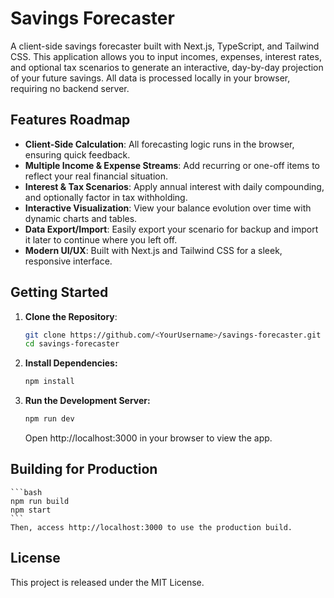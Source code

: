 # Savings Forecaster

A client-side savings forecaster built with Next.js, TypeScript, and Tailwind CSS. This application allows you to input incomes, expenses, interest rates, and optional tax scenarios to generate an interactive, day-by-day projection of your future savings. All data is processed locally in your browser, requiring no backend server.

## Features Roadmap

- **Client-Side Calculation**: All forecasting logic runs in the browser, ensuring quick feedback.
- **Multiple Income & Expense Streams**: Add recurring or one-off items to reflect your real financial situation.
- **Interest & Tax Scenarios**: Apply annual interest with daily compounding, and optionally factor in tax withholding.
- **Interactive Visualization**: View your balance evolution over time with dynamic charts and tables.
- **Data Export/Import**: Easily export your scenario for backup and import it later to continue where you left off.
- **Modern UI/UX**: Built with Next.js and Tailwind CSS for a sleek, responsive interface.

## Getting Started

1. **Clone the Repository**:
   	```bash
	git clone https://github.com/<YourUsername>/savings-forecaster.git
	cd savings-forecaster
	```

2. **Install Dependencies:**
	```bash
	npm install
	```

3. **Run the Development Server:**
	```bash
	npm run dev
	```
	Open http://localhost:3000 in your browser to view the app.

## Building for Production
	```bash
	npm run build
	npm start
	```
	Then, access http://localhost:3000 to use the production build.

## License
This project is released under the MIT License.